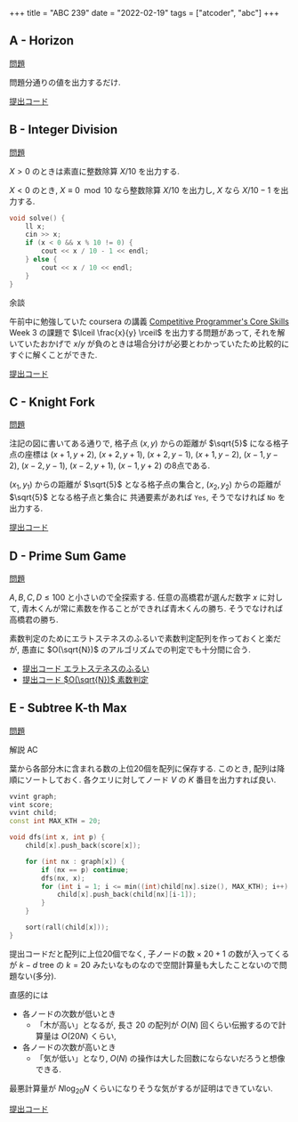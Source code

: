 +++
title = "ABC 239"
date = "2022-02-19"
tags = ["atcoder", "abc"]
+++



## A - Horizon
[問題](https://atcoder.jp/contests/abc239/tasks/abc239_a)

問題分通りの値を出力するだけ.

[提出コード](https://atcoder.jp/contests/abc239/submissions/29426744)

## B - Integer Division

[問題](https://atcoder.jp/contests/abc239/tasks/abc239_b)

$X > 0$ のときは素直に整数除算 $X / 10$ を出力する.

$X < 0$ のとき, $X \equiv 0 \mod 10$ なら整数除算 $X / 10$ を出力し,
$X % 10 \neq 0$ なら $X / 10 - 1$ を出力する.

```cpp
void solve() {
    ll x;
    cin >> x;
    if (x < 0 && x % 10 != 0) {
        cout << x / 10 - 1 << endl;
    } else {
        cout << x / 10 << endl;
    }
}
```

余談

午前中に勉強していた coursera の講義 [Competitive Programmer's Core Skills](https://www.coursera.org/learn/competitive-programming-core-skills) Week 3 の課題で
$\lceil \frac{x}{y} \rceil$ を出力する問題があって,
それを解いていたおかげで $x / y$ が負のときは場合分けが必要とわかっていたため比較的にすぐに解くことができた.

[提出コード](https://atcoder.jp/contests/abc239/submissions/29432307)

## C - Knight Fork
[問題](https://atcoder.jp/contests/abc239/tasks/abc239_c)

注記の図に書いてある通りで, 格子点 $(x, y)$ からの距離が $\sqrt{5}$ になる格子点の座標は
$(x+1, y+2)$,
$(x+2, y+1)$,
$(x+2, y-1)$,
$(x+1, y-2)$,
$(x-1, y-2)$,
$(x-2, y-1)$,
$(x-2, y+1)$,
$(x-1, y+2)$
の8点である.

$(x_1, y_1)$ からの距離が $\sqrt{5}$ となる格子点の集合と,
$(x_2, y_2)$ からの距離が $\sqrt{5}$ となる格子点と集合に
共通要素があれば `Yes`, そうでなければ `No` を出力する.

[提出コード](https://atcoder.jp/contests/abc239/submissions/29439460)


## D - Prime Sum Game
[問題](https://atcoder.jp/contests/abc239/tasks/abc239_d)

$A, B, C, D \leq 100$ と小さいので全探索する.
任意の高橋君が選んだ数字 $x$ に対して, 青木くんが常に素数を作ることができれば青木くんの勝ち.
そうでなければ高橋君の勝ち.

素数判定のためにエラトステネスのふるいで素数判定配列を作っておくと楽だが, 愚直に $O(\sqrt{N})$ のアルゴリズムでの判定でも十分間に合う.

- [提出コード エラトステネスのふるい](https://atcoder.jp/contests/abc239/submissions/29444364)
- [提出コード $O(\sqrt{N})$ 素数判定](https://atcoder.jp/contests/abc239/submissions/29478743)

## E - Subtree K-th Max

[問題](https://atcoder.jp/contests/abc239/tasks/abc239_e)

解説 AC

葉から各部分木に含まれる数の上位20個を配列に保存する.
このとき, 配列は降順にソートしておく.
各クエリに対してノード $V$ の $K$ 番目を出力すれば良い.

```cpp
vvint graph;
vint score;
vvint child;
const int MAX_KTH = 20;

void dfs(int x, int p) {
    child[x].push_back(score[x]);

    for (int nx : graph[x]) {
        if (nx == p) continue;
        dfs(nx, x);
        for (int i = 1; i <= min((int)child[nx].size(), MAX_KTH); i++) {
            child[x].push_back(child[nx][i-1]);
        }
    }

    sort(rall(child[x]));
}
```

提出コードだと配列に上位20個でなく, $\text{子ノードの数} \times 20 + 1$ の数が入ってくるが
$k-d$ tree の $k = 20$ みたいなものなので空間計算量も大したことないので問題ない(多分).

直感的には
- 各ノードの次数が低いとき
  - 「木が高い」となるが, 長さ $20$ の配列が $O(N)$ 回くらい伝搬するので計算量は $O(20N)$ くらい,
- 各ノードの次数が高いとき
  - 「気が低い」となり, $O(N)$ の操作は大した回数にならないだろうと想像できる.

最悪計算量が $N\log_{20}N$ くらいになりそうな気がするが証明はできていない.

[提出コード](https://atcoder.jp/contests/abc239/submissions/29477002)
